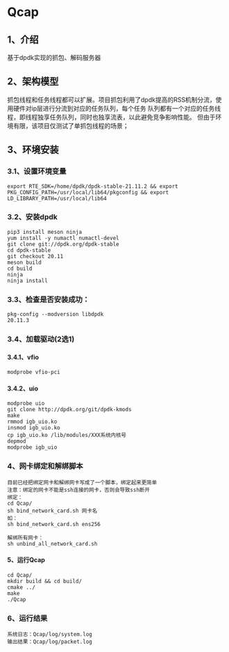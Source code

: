 # Qcap

## 1、介绍
基于dpdk实现的抓包、解码服务器

## 2、架构模型
抓包线程和任务线程都可以扩展。项目抓包利用了dpdk提高的RSS机制分流，使用硬件对ip层进行分流到对应的任务队列，每个任务
队列都有一个对应的任务线程，即线程独享任务队列，同时也独享流表，以此避免竞争影响性能。
但由于环境有限，该项目仅测试了单抓包线程的场景；

## 3、环境安装
### 3.1、设置环境变量
```
export RTE_SDK=/home/dpdk/dpdk-stable-21.11.2 && export PKG_CONFIG_PATH=/usr/local/lib64/pkgconfig && export LD_LIBRARY_PATH=/usr/local/lib64
```
### 3.2、安装dpdk
```
pip3 install meson ninja
yum install -y numactl numactl-devel
git clone git://dpdk.org/dpdk-stable
cd dpdk-stable
git checkout 20.11
meson build
cd build
ninja
ninja install
```
### 3.3、检查是否安装成功：
```
pkg-config --modversion libdpdk
20.11.3
```
### 3.4、加载驱动(2选1)
#### 3.4.1、vfio
```
modprobe vfio-pci
```
#### 3.4.2、uio
```
modprobe uio
git clone http://dpdk.org/git/dpdk-kmods
make
rmmod igb_uio.ko
insmod igb_uio.ko
cp igb_uio.ko /lib/modules/XXX系统内核号
depmod
modprobe igb_uio
```

### 4、网卡绑定和解绑脚本
```
目前已经把绑定网卡和解绑网卡写成了一个脚本，绑定起来更简单
注意：绑定的网卡不能是ssh连接的网卡，否则会导致ssh断开
绑定：
cd Qcap/
sh bind_network_card.sh 网卡名
如：
sh bind_network_card.sh ens256

解绑所有网卡：
sh unbind_all_network_card.sh 
```
#### 5、运行Qcap
```
cd Qcap/
mkdir build && cd build/
cmake ../
make
./Qcap
```
### 6、运行结果
```
系统日志：Qcap/log/system.log
输出结果：Qcap/log/packet.log
```